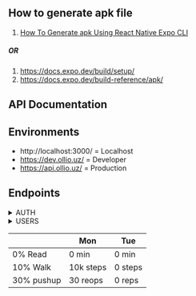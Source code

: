 ## How to generate apk file
1. [How To Generate apk Using React Native Expo CLI](https://medium.com/@hrusikesh251.nalanda/how-to-generate-apk-using-react-native-expo-cli-43c4c2085636)
##### OR
1. https://docs.expo.dev/build/setup/
2. https://docs.expo.dev/build-reference/apk/

## API Documentation

## Environments
- http://localhost:3000/ = Localhost
- https://dev.ollio.uz/ = Developer
- https://api.ollio.uz/ = Production

## Endpoints

<details>
<summary>AUTH</summary>

### 1) POST /auth/signin

#### Headers:

- Content-Type: application/json

#### Request:
    {
        "phoneNumber": "998935399093",
        "password": "wholesaler"
    }

#### Response:
    {
      "accessToken": "eyJhbGciOiJIUzI1NiIsInR5cCI6IkpXVCJ9.eyJzdWIiOiI2NWE1NjMwNjBjZjg2M2Q4ZGEzMWNjMWIiLCJwaG9uZU51bWJlciI6Ijk5ODkzNTM5OTA5MyIsImlhdCI6MTcxMjAyNzc1NSwiZXhwIjoxNzEyMDMxMzU1fQ.nvBKOx6zayHgu1JwFZCO-TngeMDU2LIVcpt4QN4S-UM"
    }


### 2) GET /auth/profile

#### Headers:

- Content-Type: application/json
- Authorization: Bearer Token = accessToken

#### Response:
      {
         "sub": "65a563060cf863d8da31cc1b",
         "phoneNumber": "998935399093",
         "iat": 1712210856,
         "exp": 1712214456
      }
</details>

<details>
<summary>USERS</summary>

### 1) POST /users

#### Headers:

- Content-Type: application/json
- Authorization: Bearer Token = accessToken

#### Request:
    {
        "firstName": "Mike",
        "lastName": "Tyson",
        "phoneNumber": "998935399098",
        "address": "Tashkent, Uzbekistan",
        "password": "password",
        "role": "admin"
    }

#### Response:
    {
        "_id": "660e6c6a0bef37745202a4df",
        "bossId": null,
        "firstName": "Mike",
        "lastName": "Tyson",
        "address": "Tashkent, Uzbekistan",
        "password": "password",
        "phoneNumber": "998935399098",
        "role": "admin",
        "status": 1
    }


### 2) PATCH | GET /users/id

#### Headers:

- Content-Type: application/json
- Authorization: Bearer Token = accessToken

#### Response:
    {
        "_id": "660e6c6a0bef37745202a4df",
        "bossId": null,
        "firstName": "Mike",
        "lastName": "Tyson",
        "address": "Tashkent, Uzbekistan",
        "password": "password",
        "phoneNumber": "998935399098",
        "role": "admin",
        "status": 1
    }


### 3) GET /users

#### Headers:

- Content-Type: application/json
- Authorization: Bearer Token = accessToken

#### Response:
    [
        {
            "bossId": null,
            "_id": "65dc70c6a441a798ba5e8562",
            "firstName": "admin",
            "phoneNumber": "998935399095",
            "address": "Tashkent, Uzbekistan",
            "password": "admin",
            "role": "admin",
            "status": 1
        },
        {
            "bossId": null,
            "_id": "65a563060cf863d8da31cc1b",
            "firstName": "wholesaler",
            "phoneNumber": "998935399093",
            "address": "Tashkent, Uzbekistan",
            "password": "wholesaler",
            "role": "wholesaler",
            "status": 1
        }...
    ]
</details>

|  | Mon| Tue |
|-|-|-|  
| 0% Read | 0 min | 0 min |
| 10% Walk | 10k steps | 0 steps |  
| 30% pushup | 30 reops | 0 reps |